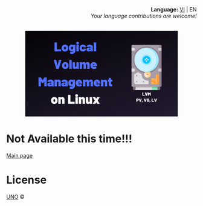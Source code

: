 <div align="right">
  <div><b>Language:</b> <a href="./lvm-vi.html">VI</a> | EN</div>
  <div><i>Your language contributions are welcome!</i></div>
</div>
<p align="center">
  <br/>
  <a href="https://phuonguno98.github.io/Logical-Volume-Management/">	
      <img src="../img/lvm.webp" alt="Logical Volume Management" style="height: 80%; width: 80%">
  </a>
</p>


# Not Available this time!!!

[Main page](../README.md)

# License

[UNO](LICENSE.md) &copy;
